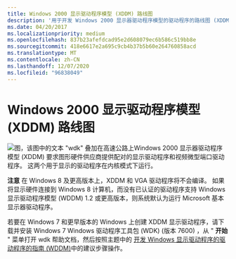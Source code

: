 ```yaml
---
title: Windows 2000 显示驱动程序模型 (XDDM) 路线图
description: '用于开发 Windows 2000 显示器驱动程序模型的驱动程序的路线图 (XDDM) '
ms.date: 04/20/2017
ms.localizationpriority: medium
ms.openlocfilehash: 837b23afefdcad95e2d608079ec6b586c519bb8e
ms.sourcegitcommit: 418e6617e2a695c9cb4b37b5b60e264760858acd
ms.translationtype: MT
ms.contentlocale: zh-CN
ms.lasthandoff: 12/07/2020
ms.locfileid: "96838049"
---
```

# <a name="roadmap-for-the-windows-2000-display-driver-model-xddm"></a>Windows 2000 显示驱动程序模型 (XDDM) 路线图


![图，该图中的文本 "wdk" 叠加在高速公路上](images/wdkroadmap-th.png)Windows 2000 显示器驱动程序模型 (XDDM) 要求图形硬件供应商提供配对的显示驱动程序和视频微型端口驱动程序。 这两个用于显示的驱动程序在内核模式下运行。

**注意**  在 Windows 8 及更高版本上，XDDM 和 VGA 驱动程序将不会编译。 如果将显示硬件连接到 Windows 8 计算机，而没有已认证的驱动程序支持 Windows 显示驱动程序模型 (WDDM) 1.2 或更高版本，则系统默认为运行 Microsoft 基本显示器驱动程序。

 

若要在 Windows 7 和更早版本的 Windows 上创建 XDDM 显示驱动程序，请下载并安装 Windows 7 Windows 驱动程序工具包 (WDK)  (版本 7600) ，从 " **开始** " 菜单打开 wdk 帮助文档，然后按照主题中的 [开发 Windows 显示驱动程序的驱动程序的指南 (WDDM)](roadmap-for-developing-drivers-for-the-windows-vista-display-driver-mo.md)中的建议步骤操作。

 

 





